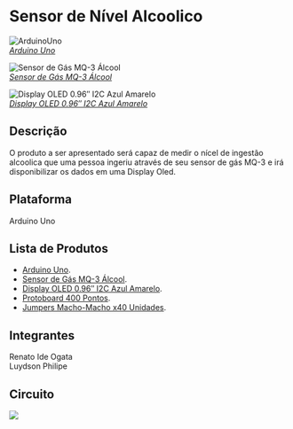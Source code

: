 Sensor de Nível  Alcoolico
===============

![ArduinoUno](https://www.filipeflop.com/wp-content/uploads/2017/07/Arduino_Uno_R3.png)  
[*Arduino Uno*](https://www.filipeflop.com/produto/placa-uno-r3-cabo-usb-para-arduino)

![Sensor de Gás MQ-3 Álcool](https://www.filipeflop.com/wp-content/uploads/2017/07/58604_16866.jpg)  
[*Sensor de Gás MQ-3 Álcool*](https://www.filipeflop.com/produto/sensor-de-gas-mq-3-alcool)

![Display OLED 0.96″ I2C Azul Amarelo](https://www.filipeflop.com/wp-content/uploads/2017/07/SKU195523a.png)  
[*Display OLED 0.96″ I2C Azul Amarelo*](https://www.filipeflop.com/produto/display-oled-0-96-i2c-azul-amarelo)


Descrição 
-----------
  O produto a ser apresentado será capaz de medir o nícel de ingestão alcoolica que uma  pessoa ingeriu através de seu sensor de gás MQ-3 e irá disponibilizar os dados em uma Display Oled.


Plataforma 
-----------

Arduino Uno


Lista de Produtos
----------------

* [Arduino Uno](https://www.filipeflop.com/produto/placa-uno-r3-cabo-usb-para-arduino).
* [Sensor de Gás MQ-3 Álcool](https://www.filipeflop.com/produto/sensor-de-gas-mq-3-alcool).
* [Display OLED 0.96″ I2C Azul Amarelo](https://www.filipeflop.com/produto/display-oled-0-96-i2c-azul-amarelo).
* [Protoboard 400 Pontos](https://www.filipeflop.com/produto/protoboard-400-pontos).
* [Jumpers Macho-Macho x40 Unidades](https://www.filipeflop.com/produto/jumpers-macho-macho-x40-unidades).

Integrantes
----------------
Renato Ide Ogata   
Luydson Philipe     

Circuito
----------------
![](https://www.filipeflop.com/wp-content/uploads/2015/08/Circuito_Oled_MQ3.png)
